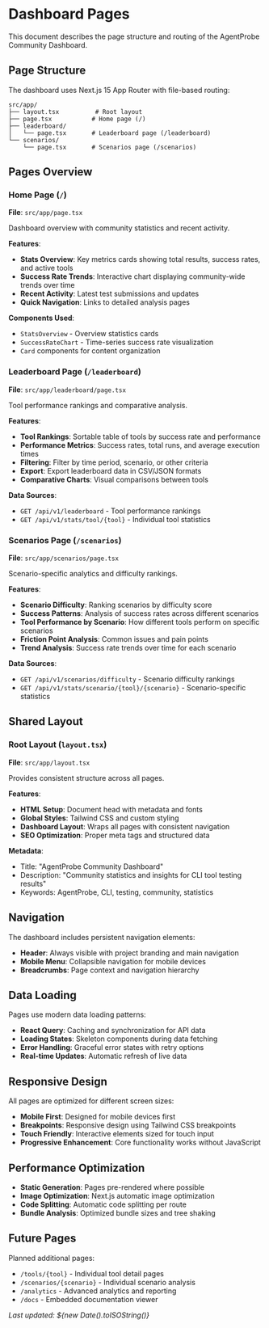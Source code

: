 # Dashboard Pages

This document describes the page structure and routing of the AgentProbe Community Dashboard.

## Page Structure

The dashboard uses Next.js 15 App Router with file-based routing:

```
src/app/
├── layout.tsx          # Root layout
├── page.tsx           # Home page (/)
├── leaderboard/
│   └── page.tsx       # Leaderboard page (/leaderboard)
└── scenarios/
    └── page.tsx       # Scenarios page (/scenarios)
```

## Pages Overview

### Home Page (`/`)
**File**: `src/app/page.tsx`

Dashboard overview with community statistics and recent activity.

**Features**:
- **Stats Overview**: Key metrics cards showing total results, success rates, and active tools
- **Success Rate Trends**: Interactive chart displaying community-wide trends over time
- **Recent Activity**: Latest test submissions and updates
- **Quick Navigation**: Links to detailed analysis pages

**Components Used**:
- `StatsOverview` - Overview statistics cards
- `SuccessRateChart` - Time-series success rate visualization
- `Card` components for content organization

### Leaderboard Page (`/leaderboard`)
**File**: `src/app/leaderboard/page.tsx`

Tool performance rankings and comparative analysis.

**Features**:
- **Tool Rankings**: Sortable table of tools by success rate and performance
- **Performance Metrics**: Success rates, total runs, and average execution times
- **Filtering**: Filter by time period, scenario, or other criteria
- **Export**: Export leaderboard data in CSV/JSON formats
- **Comparative Charts**: Visual comparisons between tools

**Data Sources**:
- `GET /api/v1/leaderboard` - Tool performance rankings
- `GET /api/v1/stats/tool/{tool}` - Individual tool statistics

### Scenarios Page (`/scenarios`)
**File**: `src/app/scenarios/page.tsx`

Scenario-specific analytics and difficulty rankings.

**Features**:
- **Scenario Difficulty**: Ranking scenarios by difficulty score
- **Success Patterns**: Analysis of success rates across different scenarios
- **Tool Performance by Scenario**: How different tools perform on specific scenarios
- **Friction Point Analysis**: Common issues and pain points
- **Trend Analysis**: Success rate trends over time for each scenario

**Data Sources**:
- `GET /api/v1/scenarios/difficulty` - Scenario difficulty rankings
- `GET /api/v1/stats/scenario/{tool}/{scenario}` - Scenario-specific statistics

## Shared Layout

### Root Layout (`layout.tsx`)
**File**: `src/app/layout.tsx`

Provides consistent structure across all pages.

**Features**:
- **HTML Setup**: Document head with metadata and fonts
- **Global Styles**: Tailwind CSS and custom styling
- **Dashboard Layout**: Wraps all pages with consistent navigation
- **SEO Optimization**: Proper meta tags and structured data

**Metadata**:
- Title: "AgentProbe Community Dashboard"
- Description: "Community statistics and insights for CLI tool testing results"
- Keywords: AgentProbe, CLI, testing, community, statistics

## Navigation

The dashboard includes persistent navigation elements:

- **Header**: Always visible with project branding and main navigation
- **Mobile Menu**: Collapsible navigation for mobile devices
- **Breadcrumbs**: Page context and navigation hierarchy

## Data Loading

Pages use modern data loading patterns:

- **React Query**: Caching and synchronization for API data
- **Loading States**: Skeleton components during data fetching
- **Error Handling**: Graceful error states with retry options
- **Real-time Updates**: Automatic refresh of live data

## Responsive Design

All pages are optimized for different screen sizes:

- **Mobile First**: Designed for mobile devices first
- **Breakpoints**: Responsive design using Tailwind CSS breakpoints
- **Touch Friendly**: Interactive elements sized for touch input
- **Progressive Enhancement**: Core functionality works without JavaScript

## Performance Optimization

- **Static Generation**: Pages pre-rendered where possible
- **Image Optimization**: Next.js automatic image optimization
- **Code Splitting**: Automatic code splitting per route
- **Bundle Analysis**: Optimized bundle sizes and tree shaking

## Future Pages

Planned additional pages:

- `/tools/{tool}` - Individual tool detail pages
- `/scenarios/{scenario}` - Individual scenario analysis
- `/analytics` - Advanced analytics and reporting
- `/docs` - Embedded documentation viewer

*Last updated: ${new Date().toISOString()}*